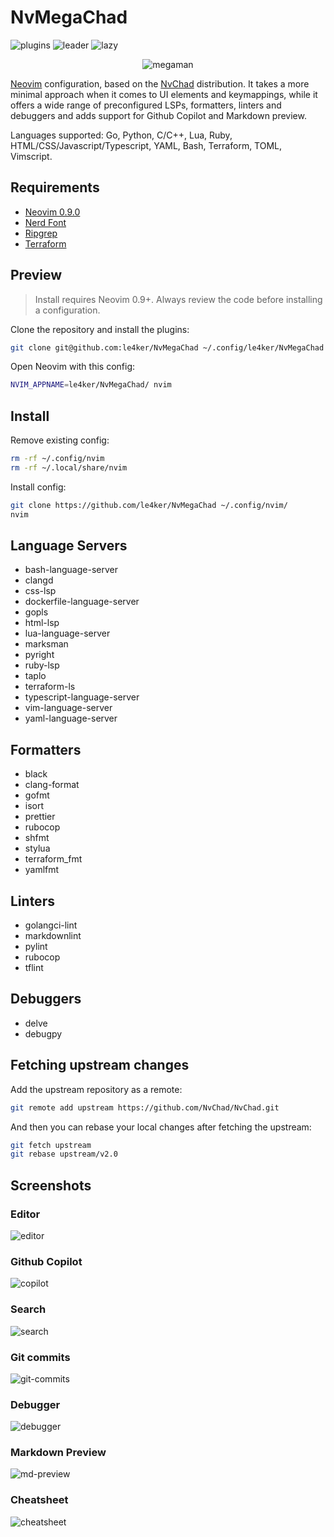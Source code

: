 # NvMegaChad

![plugins](https://dotfyle.com/le4ker/nvmegachad/badges/plugins)
![leader](https://dotfyle.com/le4ker/nvmegachad/badges/leaderkey)
![lazy](https://dotfyle.com/le4ker/nvmegachad/badges/plugin-manager)

<p align="center">
  <img src=".github/img/megaman.jpeg" alt="megaman" />
</p>

[Neovim](https://neovim.io/) configuration, based on the
[NvChad](https://nvchad.com/) distribution. It takes a more minimal approach
when it comes to UI elements and keymappings, while it offers a wide range of
preconfigured LSPs, formatters, linters and debuggers and adds support for
Github Copilot and Markdown preview.

Languages supported: Go, Python, C/C++, Lua, Ruby,
HTML/CSS/Javascript/Typescript, YAML, Bash, Terraform, TOML, Vimscript.

## Requirements

- [Neovim 0.9.0](https://github.com/neovim/neovim/releases/tag/v0.9.0)
- [Nerd Font](https://www.nerdfonts.com/)
- [Ripgrep](https://github.com/BurntSushi/ripgrep)
- [Terraform](https://www.terraform.io/)

## Preview

> Install requires Neovim 0.9+. Always review the code before installing a
> configuration.

Clone the repository and install the plugins:

```sh
git clone git@github.com:le4ker/NvMegaChad ~/.config/le4ker/NvMegaChad
```

Open Neovim with this config:

```sh
NVIM_APPNAME=le4ker/NvMegaChad/ nvim
```

## Install

Remove existing config:

```sh
rm -rf ~/.config/nvim
rm -rf ~/.local/share/nvim
```

Install config:

```sh
git clone https://github.com/le4ker/NvMegaChad ~/.config/nvim/
nvim
```

## Language Servers

- bash-language-server
- clangd
- css-lsp
- dockerfile-language-server
- gopls
- html-lsp
- lua-language-server
- marksman
- pyright
- ruby-lsp
- taplo
- terraform-ls
- typescript-language-server
- vim-language-server
- yaml-language-server

## Formatters

- black
- clang-format
- gofmt
- isort
- prettier
- rubocop
- shfmt
- stylua
- terraform_fmt
- yamlfmt

## Linters

- golangci-lint
- markdownlint
- pylint
- rubocop
- tflint

## Debuggers

- delve
- debugpy

## Fetching upstream changes

Add the upstream repository as a remote:

```sh
git remote add upstream https://github.com/NvChad/NvChad.git
```

And then you can rebase your local changes after fetching the upstream:

```sh
git fetch upstream
git rebase upstream/v2.0
```

## Screenshots

### Editor

![editor](.github/img/editor.png)

### Github Copilot

![copilot](.github/img/copilot.png)

### Search

![search](.github/img/search.png)

### Git commits

![git-commits](.github/img/git-commits.png)

### Debugger

![debugger](.github/img/debugger.png)

### Markdown Preview

![md-preview](.github/img/md-preview.png)

### Cheatsheet

![cheatsheet](.github/img/cheatsheet.png)
